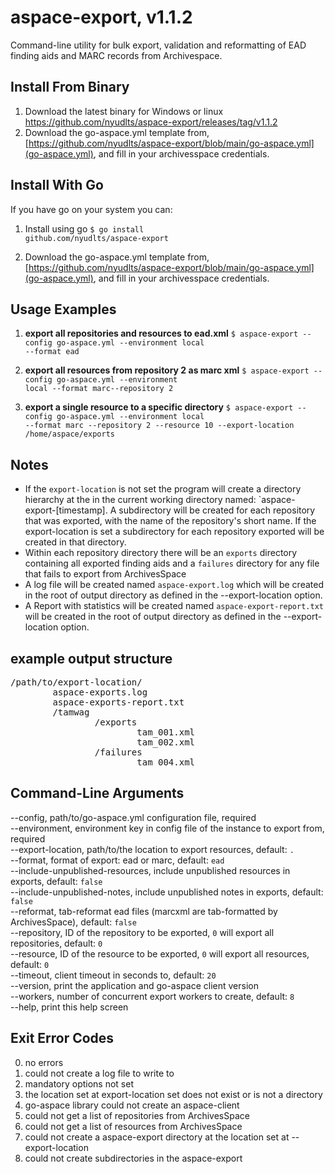 aspace-export, v1.1.2
=====================
Command-line utility for bulk export, validation and reformatting of EAD finding aids and MARC records from Archivespace.

Install From Binary
-------------------
1. Download the latest binary for Windows or linux https://github.com/nyudlts/aspace-export/releases/tag/v1.1.2
2. Download the go-aspace.yml template from, [https://github.com/nyudlts/aspace-export/blob/main/go-aspace.yml](go-aspace.yml), and fill in your archivesspace credentials.

Install With Go
---------------
If you have go on your system you can:
1. Install using go
<code>$ go install github.com/nyudlts/aspace-export</code>

2. Download the go-aspace.yml template from, [https://github.com/nyudlts/aspace-export/blob/main/go-aspace.yml](go-aspace.yml), and fill in your archivesspace credentials.

Usage Examples
--------------
1. **export all repositories and resources to ead.xml**
<code>$ aspace-export --config go-aspace.yml --environment local --format ead</code>

2. **export all resources from repository 2 as marc xml**
<code>$ aspace-export --config go-aspace.yml --environment local --format marc--repository 2</code>

3. **export a single resource to a specific directory**
<code>$ aspace-export --config go-aspace.yml --environment local --format marc --repository 2 --resource 10 --export-location /home/aspace/exports</code>

Notes
-----
* If the `export-location` is not set the program will create a directory hierarchy at the in the current working directory named: `aspace-export-[timestamp]. A subdirectory will be created for each repository that was exported, with the name of the repository's short name. If the export-location is set a subdirectory for each repository exported will be created in that directory.
* Within each repository directory there will be an `exports` directory containing all exported finding aids and a `failures` directory for any file that fails to export from ArchivesSpace
* A log file will be created named `aspace-export.log` which will be created in the root of output directory as defined in the --export-location option.
* A Report with statistics will be created named `aspace-export-report.txt` will be created in the root of output directory as defined in the --export-location option.

example output structure
------------------------
<pre>
/path/to/export-location/
        aspace-exports.log
        aspace-exports-report.txt
        /tamwag
                /exports
                        tam_001.xml
                        tam_002.xml
                /failures
                        tam_004.xml
</pre>

Command-Line Arguments
----------------------
--config, path/to/go-aspace.yml configuration file, required<br>
--environment, environment key in config file of the instance to export from, required<br>
--export-location, path/to/the location to export resources, default: `.`<br>
--format, format of export: ead or marc, default: `ead`<br>
--include-unpublished-resources, include unpublished resources in exports, default: `false`<br>
--include-unpublished-notes, include unpublished notes in exports, default: `false`<br>
--reformat, tab-reformat ead files (marcxml are tab-formatted by ArchivesSpace), default: `false`<br>
--repository, ID of the repository to be exported, `0` will export all repositories, default: `0`<br>
--resource, ID of the resource to be exported, `0` will export all resources, default: `0`<br>
--timeout, client timeout in seconds to, default: `20`<br>
--version, print the application and go-aspace client version<br>
--workers, number of concurrent export workers to create, default: `8`<br>
--help, print this help screen<br>

Exit Error Codes
----------------
0. no errors
1. could not create a log file to write to
2. mandatory options not set
3. the location set at export-location set does not exist or is not a directory
4. go-aspace library could not create an aspace-client 
5. could not get a list of repositories from ArchivesSpace
6. could not get a list of resources from ArchivesSpace
7. could not create a aspace-export directory at the location set at --export-location 
8. could not create subdirectories in the aspace-export 



